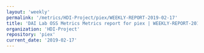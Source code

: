 ```yaml
---
layout: 'weekly'
permalink: '/metrics/HDI-Project/piex/WEEKLY-REPORT-2019-02-17'
title: 'DAI Lab OSS Metrics Metrics report for piex | WEEKLY-REPORT-2019-02-17'
organization: 'HDI-Project'
repository: 'piex'
current_date: '2019-02-17'
---
```

